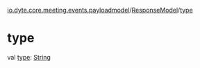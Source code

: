 [io.dyte.core.meeting.events.payloadmodel](../index.md)/[ResponseModel](index.md)/[type](type.md)

# type


val [type](type.md): [String](https://kotlinlang.org/api/latest/jvm/stdlib/kotlin/-string/index.html)
